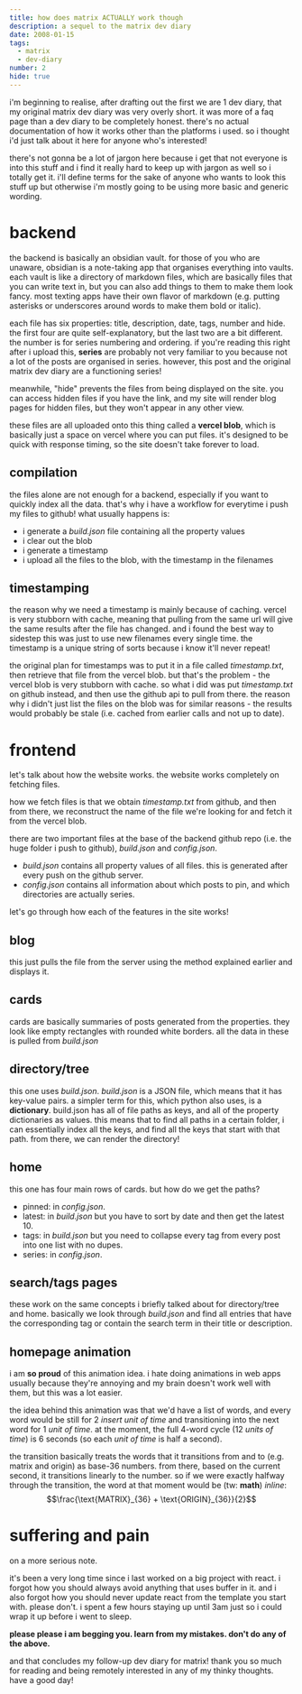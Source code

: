 ```yaml
---
title: how does matrix ACTUALLY work though
description: a sequel to the matrix dev diary
date: 2008-01-15
tags:
  - matrix
  - dev-diary
number: 2
hide: true
---
```

i'm beginning to realise, after drafting out the first we are 1 dev diary, that my original matrix dev diary was very overly short. it was more of a faq page than a dev diary to be completely honest. there's no actual documentation of how it works other than the platforms i used. so i thought i'd just talk about it here for anyone who's interested!

there's not gonna be a lot of jargon here because i get that not everyone is into this stuff and i find it really hard to keep up with jargon as well so i totally get it. i'll define terms for the sake of anyone who wants to look this stuff up but otherwise i'm mostly going to be using more basic and generic wording.
# backend
the backend is basically an obsidian vault. for those of you who are unaware, obsidian is a note-taking app that organises everything into vaults. each vault is like a directory of markdown files, which are basically files that you can write text in, but you can also add things to them to make them look fancy. most texting apps have their own flavor of markdown (e.g. putting asterisks or underscores around words to make them bold or italic).

each file has six properties: title, description, date, tags, number and hide. the first four are quite self-explanatory, but the last two are a bit different. the number is for series numbering and ordering. if you're reading this right after i upload this, **series** are probably not very familiar to you because not a lot of the posts are organised in series. however, this post and the original matrix dev diary are a functioning series!

meanwhile, "hide" prevents the files from being displayed on the site. you can access hidden files if you have the link, and my site will render blog pages for hidden files, but they won't appear in any other view.

these files are all uploaded onto this thing called a **vercel blob**, which is basically just a space on vercel where you can put files. it's designed to be quick with response timing, so the site doesn't take forever to load.
## compilation
the files alone are not enough for a backend, especially if you want to quickly index all the data. that's why i have a workflow for everytime i push my files to github! what usually happens is:
- i generate a *build.json* file containing all the property values
- i clear out the blob
- i generate a timestamp
- i upload all the files to the blob, with the timestamp in the filenames
## timestamping
the reason why we need a timestamp is mainly because of caching. vercel is very stubborn with cache, meaning that pulling from the same url will give the same results after the file has changed. and i found the best way to sidestep this was just to use new filenames every single time. the timestamp is a unique string of sorts because i know it'll never repeat!

the original plan for timestamps was to put it in a file called *timestamp.txt*, then retrieve that file from the vercel blob. but that's the problem - the vercel blob is very stubborn with cache. so what i did was put *timestamp.txt* on github instead, and then use the github api to pull from there. the reason why i didn't just list the files on the blob was for similar reasons - the results would probably be stale (i.e. cached from earlier calls and not up to date).
# frontend
let's talk about how the website works. the website works completely on fetching files. 

how we fetch files is that we obtain *timestamp.txt* from github, and then from there, we reconstruct the name of the file we're looking for and fetch it from the vercel blob.

there are two important files at the base of the backend github repo (i.e. the huge folder i push to github), *build.json* and *config.json*.
- *build.json* contains all property values of all files. this is generated after every push on the github server.
- *config.json* contains all information about which posts to pin, and which directories are actually series.

let's go through how each of the features in the site works!
## blog
this just pulls the file from the server using the method explained earlier and displays it.
## cards
cards are basically summaries of posts generated from the properties. they look like empty rectangles with rounded white borders. all the data in these is pulled from *build.json*
## directory/tree
this one uses *build.json*. *build.json* is a JSON file, which means that it has key-value pairs. a simpler term for this, which python also uses, is a **dictionary**. build.json has all of file paths as keys, and all of the property dictionaries as values. this means that to find all paths in a certain folder, i can essentially index all the keys, and find all the keys that start with that path. from there, we can render the directory!
## home
this one has four main rows of cards. but how do we get the paths?
- pinned: in *config.json*.
- latest: in *build.json* but you have to sort by date and then get the latest 10.
- tags: in *build.json* but you need to collapse every tag from every post into one list with no dupes.
- series: in *config.json*.
## search/tags pages
these work on the same concepts i briefly talked about for directory/tree and home. basically we look through *build.json* and find all entries that have the corresponding tag or contain the search term in their title or description.
## homepage animation
i am **so proud** of this animation idea. i hate doing animations in web apps usually because they're annoying and my brain doesn't work well with them, but this was a lot easier.

the idea behind this animation was that we'd have a list of words, and every word would be still for 2 *insert unit of time* and transitioning into the next word for 1 *unit of time*. at the moment, the full 4-word cycle (12 *units of time*) is 6 seconds (so each *unit of time* is half a second). 

the transition basically treats the words that it transitions from and to (e.g. matrix and origin) as base-36 numbers. from there, based on the current second, it transitions linearly to the number. so if we were exactly halfway through the transition, the word at that moment would be (tw: **math**) $inline$: 
$$\frac{\text{MATRIX}_{36} + \text{ORIGIN}_{36}}{2}$$
# suffering and pain
on a more serious note.

it's been a very long time since i last worked on a big project with react. i forgot how you should always avoid anything that uses buffer in it. and i also forgot how you should never update react from the template you start with. please don't. i spent a few hours staying up until 3am just so i could wrap it up before i went to sleep.

**please please i am begging you. learn from my mistakes. don't do any of the above.**

and that concludes my follow-up dev diary for matrix! thank you so much for reading and being remotely interested in any of my thinky thoughts. have a good day!

